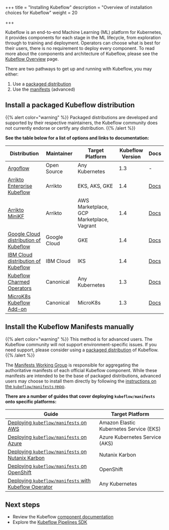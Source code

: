 +++
title = "Installing Kubeflow"
description = "Overview of installation choices for Kubeflow"
weight = 20

+++

Kubeflow is an end-to-end Machine Learning (ML) platform for Kubernetes, it provides components for each stage in the ML lifecycle, from exploration through to training and deployment.
Operators can choose what is best for their users, there is no requirement to deploy every component.
To read more about the components and architecture of Kubeflow, please see the <a href="/docs/started/kubeflow-overview/">Kubeflow Overview</a> page.

There are two pathways to get up and running with Kubeflow, you may either:
1. Use a [packaged distribution](#packaged-distributions)
1. Use the [manifests](#manifests) (advanced)

<a id="packaged-distributions"></a>
## Install a packaged Kubeflow distribution

{{% alert color="warning" %}}
Packaged distributions are developed and supported by their respective maintainers, the Kubeflow community does not currently endorse or certify any distribution.
{{% /alert %}}

<b>See the table below for a list of options and links to documentation:</b>

<div class="table-responsive">
  <table class="table table-bordered">
    <thead class="thead-light">
      <tr>
        <th>Distribution</th>
        <th>Maintainer</th>
        <th>Target Platform</th>
        <th>Kubeflow Version</th>
        <th>Docs</th>
      </tr>
    </thead>
    <tbody>
      <tr>
        <td><a href="https://github.com/argoflow/argoflow">Argoflow</a></td>
        <td>Open Source</td>
        <td>Any Kubernetes</td>
        <td>1.3</td>
        <td>-</td>
      </tr>
      <tr>
        <td><a href="https://www.arrikto.com/enterprise-kubeflow/">Arrikto Enterprise Kubeflow</a></td>
        <td>Arrikto</td>
        <td>EKS, AKS, GKE</td>
        <td>1.4</td>
        <td><a href="/docs/distributions/ekf/">Docs</a></td>
      </tr>
      <tr>
        <td><a href="https://www.arrikto.com/get-started/">Arrikto MiniKF</a></td>
        <td>Arrikto</td>
        <td>AWS Marketplace, GCP Marketplace, Vagrant</td>
        <td>1.4</td>
        <td><a href="/docs/distributions/minikf/">Docs</a></td>
      </tr>
      <tr>
        <td><a href="https://github.com/kubeflow/gcp-blueprints">Google Cloud distribution of Kubeflow</a></td>
        <td>Google Cloud</td>
        <td>GKE</td>
        <td>1.4</td>
        <td><a href="/docs/distributions/gke/">Docs</a></td>
      </tr>
      <tr>
        <td><a href="https://github.com/IBM/manifests/tree/v1.4.0">IBM Cloud distribution of Kubeflow</a></td>
        <td>IBM Cloud</td>
        <td>IKS</td>
        <td>1.4</td>
        <td><a href="/docs/distributions/ibm/">Docs</a></td>
      </tr>
      <tr>
        <td><a href="https://charmed-kubeflow.io/docs">Kubeflow Charmed Operators</a></td>
        <td>Canonical</td>
        <td>Any Kubernetes</td>
        <td>1.3</td>
        <td><a href="/docs/distributions/charmed/">Docs</a></td>
      </tr>
      <tr>
        <td><a href="https://microk8s.io/docs/addon-kubeflow">MicroK8s Kubeflow Add-on</a></td>
        <td>Canonical</td>
        <td>MicroK8s</td>
        <td>1.3</td>
        <td><a href="/docs/distributions/microk8s/">Docs</a></td>
      </tr>
    </tbody>
  </table>
</div>

<a id="manifests"></a>
## Install the Kubeflow Manifests manually 

{{% alert color="warning" %}}
This method is for advanced users. The Kubeflow community will not support environment-specific issues. If you need support, please consider using a [packaged distribution](#packaged-distributions) of Kubeflow.
{{% /alert %}}

The <a href="https://github.com/kubeflow/community/tree/master/wg-manifests">Manifests Working Group</a> is responsible for aggregating the authoritative manifests of each official Kubeflow component.
While these manifests are intended to be the base of packaged distributions, advanced users may choose to install them directly by following the <a href="https://github.com/kubeflow/manifests#installation">instructions on the `kubeflow/manifests` repo</a>.

<b>There are a number of guides that cover deploying `kubeflow/manifests` onto specific platforms:</b>

<div class="table-responsive">
  <table class="table table-bordered">
    <thead class="thead-light">
      <tr>
        <th>Guide</th>
        <th>Target Platform</th>
      </tr>
    </thead>
    <tbody>
      <tr>
        <td><a href="/docs/guides/deploying-manifests-on-aws/">Deploying <code>kubeflow/manifests</code> on AWS</a></td>
        <td>Amazon Elastic Kubernetes Service (EKS)</td>
      </tr>
      <tr>
        <td><a href="/docs/guides/deploying-manifests-on-azure/">Deploying <code>kubeflow/manifests</code> on Azure</a></td>
        <td>Azure Kubernetes Service (AKS)</td>
      </tr>
      <tr>
        <td><a href="/docs/guides/deploying-manifests-on-nutanix-karbon/">Deploying <code>kubeflow/manifests</code> on Nutanix Karbon</a></td>
        <td>Nutanix Karbon</td>
      </tr>
      <tr>
        <td><a href="/docs/guides/deploying-manifests-on-openshift/">Deploying <code>kubeflow/manifests</code> on OpenShift</a></td>
        <td>OpenShift</td>
      </tr>
      <tr>
        <td><a href="/docs/guides/deploying-manifests-with-kubeflow-operator/">Deploying <code>kubeflow/manifests</code> with Kubeflow Operator</a></td>
        <td>Any Kubernetes</td>
      </tr>
    </tbody>
  </table>
</div>


<a id="next-steps"></a>
## Next steps

* Review the Kubeflow <a href="/docs/components/">component documentation</a>
* Explore the <a href="/docs/components/pipelines/sdk/">Kubeflow Pipelines SDK</a>

